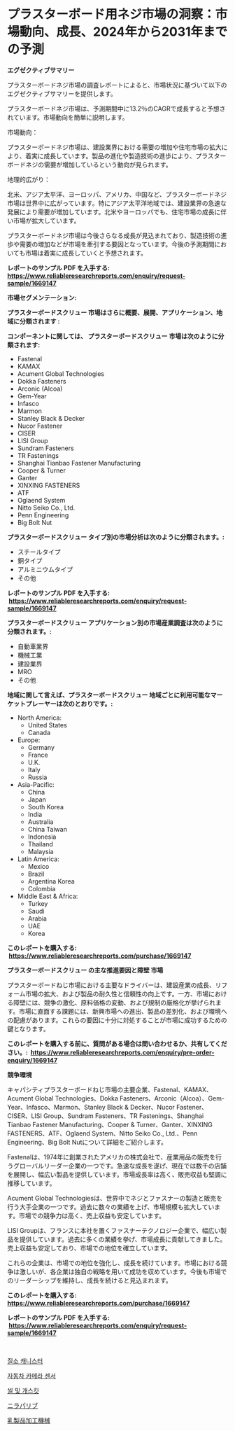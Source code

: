 <p><h1>プラスターボード用ネジ市場の洞察：市場動向、成長、2024年から2031年までの予測</h1></p><p><strong>エグゼクティブサマリー</strong></p>
<p><p>プラスターボードネジ市場の調査レポートによると、市場状況に基づいて以下のエグゼクティブサマリーを提供します。</p><p>プラスターボードネジ市場は、予測期間中に13.2％のCAGRで成長すると予想されています。市場動向を簡単に説明します。</p><p>市場動向：</p><p>プラスターボードネジ市場は、建設業界における需要の増加や住宅市場の拡大により、着実に成長しています。製品の進化や製造技術の進歩により、プラスターボードネジの需要が増加しているという動向が見られます。</p><p>地理的広がり：</p><p>北米、アジア太平洋、ヨーロッパ、アメリカ、中国など、プラスターボードネジ市場は世界中に広がっています。特にアジア太平洋地域では、建設業界の急速な発展により需要が増加しています。北米やヨーロッパでも、住宅市場の成長に伴い市場が拡大しています。</p><p>プラスターボードネジ市場は今後さらなる成長が見込まれており、製造技術の進歩や需要の増加などが市場を牽引する要因となっています。今後の予測期間においても市場は着実に成長していくと予想されます。</p></p>
<p><strong>レポートのサンプル PDF を入手する: <a href="https://www.reliableresearchreports.com/enquiry/request-sample/1669147">https://www.reliableresearchreports.com/enquiry/request-sample/1669147</a></strong></p>
<p><strong>市場セグメンテーション:</strong></p>
<p><strong> プラスターボードスクリュー 市場はさらに概要、展開、アプリケーション、地域に分類されます :</strong></p>
<p><strong>コンポーネントに関しては、 プラスターボードスクリュー 市場は次のように分類されます: &nbsp;</strong></p>
<p><ul><li>Fastenal</li><li>KAMAX</li><li>Acument Global Technologies</li><li>Dokka Fasteners</li><li>Arconic (Alcoa)</li><li>Gem-Year</li><li>Infasco</li><li>Marmon</li><li>Stanley Black & Decker</li><li>Nucor Fastener</li><li>CISER</li><li>LISI Group</li><li>Sundram Fasteners</li><li>TR Fastenings</li><li>Shanghai Tianbao Fastener Manufacturing</li><li>Cooper & Turner</li><li>Ganter</li><li>XINXING FASTENERS</li><li>ATF</li><li>Oglaend System</li><li>Nitto Seiko Co., Ltd.</li><li>Penn Engineering</li><li>Big Bolt Nut</li></ul></p>
<p><strong> プラスターボードスクリュー タイプ別の市場分析は次のように分類されます。:</strong></p>
<p><ul><li>スチールタイプ</li><li>銅タイプ</li><li>アルミニウムタイプ</li><li>その他</li></ul></p>
<p><strong>レポートのサンプル PDF を入手する: &nbsp;<a href="https://www.reliableresearchreports.com/enquiry/request-sample/1669147">https://www.reliableresearchreports.com/enquiry/request-sample/1669147</a></strong></p>
<p><strong> プラスターボードスクリュー アプリケーション別の市場産業調査は次のように分類されます。:</strong></p>
<p><ul><li>自動車業界</li><li>機械工業</li><li>建設業界</li><li>MRO</li><li>その他</li></ul></p>
<p><strong>地域に関して言えば、プラスターボードスクリュー 地域ごとに利用可能なマーケットプレーヤーは次のとおりです。:</strong></p>
<p><ul>
    <li>
        North America:
        <ul>
            <li>United States</li>
            <li>Canada</li>
        </ul>
    </li>
    <li>
        Europe:
        <ul>
            <li>Germany</li>
            <li>France</li>
            <li>U.K.</li>
            <li>Italy</li>
            <li>Russia</li>
        </ul>
    </li>
    <li>
        Asia-Pacific:
        <ul>
            <li>China</li>
            <li>Japan</li>
            <li>South Korea</li>
            <li>India</li>
            <li>Australia</li>
            <li>China Taiwan</li>
            <li>Indonesia</li>
            <li>Thailand</li>
            <li>Malaysia</li>
        </ul>
    </li>
    <li>
        Latin America:
        <ul>
            <li>Mexico</li>
            <li>Brazil</li>
            <li>Argentina Korea</li>
            <li>Colombia</li>
        </ul>
    </li>
    <li>
        Middle East & Africa:
        <ul>
            <li>Turkey</li>
            <li>Saudi</li>
            <li>Arabia</li>
            <li>UAE</li>
            <li>Korea</li>
        </ul>
    </li>
    </ul></p>
<p><strong>このレポートを購入する: &nbsp;<a href="https://www.reliableresearchreports.com/purchase/1669147">https://www.reliableresearchreports.com/purchase/1669147</a></strong></p>
<p><strong>プラスターボードスクリュー の主な推進要因と障壁 市場</strong></p>
<p><p>プラスターボードねじ市場における主要なドライバーは、建設産業の成長、リフォーム市場の拡大、および製品の耐久性と信頼性の向上です。一方、市場における障壁には、競争の激化、原料価格の変動、および規制の厳格化が挙げられます。市場に直面する課題には、新興市場への進出、製品の差別化、および環境への配慮があります。これらの要因に十分に対処することが市場に成功するための鍵となります。</p></p>
<p><strong>このレポートを購入する前に、質問がある場合は問い合わせるか、共有してください。:&nbsp; <a href="https://www.reliableresearchreports.com/enquiry/pre-order-enquiry/1669147">https://www.reliableresearchreports.com/enquiry/pre-order-enquiry/1669147</a></strong></p>
<p><strong>競争環境</strong></p>
<p><p>キャパシティプラスターボードねじ市場の主要企業、Fastenal、KAMAX、Acument Global Technologies、Dokka Fasteners、Arconic（Alcoa）、Gem-Year、Infasco、Marmon、Stanley Black & Decker、Nucor Fastener、CISER、LISI Group、Sundram Fasteners、TR Fastenings、Shanghai Tianbao Fastener Manufacturing、Cooper & Turner、Ganter、XINXING FASTENERS、ATF、Oglaend System、Nitto Seiko Co., Ltd.、Penn Engineering、Big Bolt Nutについて詳細をご紹介します。</p><p>Fastenalは、1974年に創業されたアメリカの株式会社で、産業用品の販売を行うグローバルリーダー企業の一つです。急速な成長を遂げ、現在では数千の店舗を展開し、幅広い製品を提供しています。市場成長率は高く、販売収益も堅調に推移しています。</p><p>Acument Global Technologiesは、世界中でネジとファスナーの製造と販売を行う大手企業の一つです。過去に数々の業績を上げ、市場規模も拡大しています。市場での競争力は高く、売上収益も安定しています。</p><p>LISI Groupは、フランスに本社を置くファスナーテクノロジー企業で、幅広い製品を提供しています。過去に多くの業績を挙げ、市場成長に貢献してきました。売上収益も安定しており、市場での地位を確立しています。</p><p>これらの企業は、市場での地位を強化し、成長を続けています。市場における競争は激しいが、各企業は独自の戦略を用いて成功を収めています。今後も市場でのリーダーシップを維持し、成長を続けると見込まれます。</p></p>
<p><strong>このレポートを購入する: &nbsp; <a href="https://www.reliableresearchreports.com/purchase/1669147">https://www.reliableresearchreports.com/purchase/1669147</a></strong></p>
<p><strong>レポートのサンプル PDF を入手する: &nbsp;<a href="https://www.reliableresearchreports.com/enquiry/request-sample/1669147">https://www.reliableresearchreports.com/enquiry/request-sample/1669147</a></strong><strong></strong></p>
<p>&nbsp;</p>
<p><p><a href="https://medium.com/@lizaheller2023/%EC%A7%88%EC%86%8C-%EA%B0%80%EC%8A%A4-%ED%95%84%EB%A6%B0%EC%A7%80-%EC%8B%9C%EC%9E%A5-%EC%84%B1%EA%B3%B5%EC%A0%81%EC%9D%B8-%EB%B9%84%EC%A6%88%EB%8B%88%EC%8A%A4-%EC%A0%84%EB%9E%B5%EC%9D%98-%EC%97%B4%EC%87%A0-2031%EB%85%84%EA%B9%8C%EC%A7%80-%EC%98%88%EC%B8%A1-e0221379888f">질소 캐니스터</a></p><p><a href="https://medium.com/@dewayneber2023/%EC%9E%90%EB%8F%99%EC%B0%A8-%EC%B9%B4%EB%A9%94%EB%9D%BC-%EC%84%BC%EC%84%9C-%EC%8B%9C%EC%9E%A5-%EC%9D%B8%EC%82%AC%EC%9D%B4%ED%8A%B8-%EC%8B%9C%EC%9E%A5-%EB%8F%99%ED%96%A5-%EC%84%B1%EC%9E%A5-2024%EB%85%84%EB%B6%80%ED%84%B0-2031%EB%85%84%EA%B9%8C%EC%A7%80-%EC%98%88%EC%B8%A1%EB%90%9C-%EA%B2%83-f96efe65af2c">자동차 카메라 센서</a></p><p><a href="https://github.com/wallacBahrtyinger567686/Market-Research-Report-List-1/blob/main/118073815220.md">씰 및 개스킷</a></p><p><a href="https://medium.com/@barrycuda1974/%E3%83%8B%E3%83%A9%E3%83%91%E3%83%AA%E3%83%96%E5%B8%82%E5%A0%B4%E5%B1%95%E6%9C%9B-%E7%94%A3%E6%A5%AD%E6%A6%82%E8%A6%81%E3%81%A8%E4%BA%88%E6%B8%AC-2024%E5%B9%B4%E3%81%8B%E3%82%892031%E5%B9%B4%E3%81%BE%E3%81%A7-f711c82d5b98">ニラパリブ</a></p><p><a href="https://github.com/EthanMorar2011/Market-Research-Report-List-1/blob/main/828974916336.md">乳製品加工機械</a></p></p>
